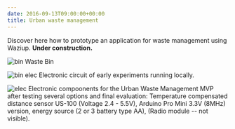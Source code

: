 ```yaml
---
date: 2016-09-13T09:00:00+00:00
title: Urban waste management
---
```


Discover here how to prototype an application for waste management using Waziup. 
**Under construction.**

![bin](/documentation/mvps/waste_images/waste_bin.jpg)
Waste Bin

![bin elec](/documentation/mvps/waste_images/waste_bin_elec.jpg)
Electronic circuit of early experiments running locally.

![elec](/documentation/mvps/waste_images/20170208_163157_resized.jpg)
Electronic compoonents for the Urban Waste Management MVP after testing several options and final evaluation: Temperature compensated distance sensor US-100 (Voltage 2.4 - 5.5V), Arduino Pro Mini 3.3V (8MHz) version, energy source (2 or 3 battery type AA), (Radio module -- not visible).




